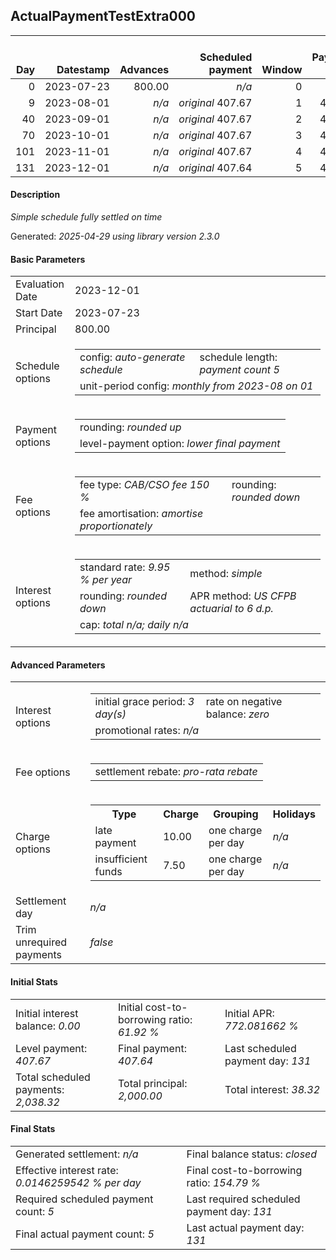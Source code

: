 <h2>ActualPaymentTestExtra000</h2>
<table>
    <thead style="vertical-align: bottom;">
        <th class="ci00" style="text-align: right;">Day</th>
        <th class="ci01" style="text-align: right;">Datestamp</th>
        <th class="ci02" style="text-align: right;">Advances</th>
        <th class="ci03" style="text-align: right;">Scheduled payment</th>
        <th class="ci04" style="text-align: right;">Window</th>
        <th class="ci05" style="text-align: right;">Payment due</th>
        <th class="ci06" style="text-align: right;">Actual payments</th>
        <th class="ci07" style="text-align: right;">Net effect</th>
        <th class="ci08" style="text-align: right;">Payment status</th>
        <th class="ci09" style="text-align: right;">Balance status</th>
        <th class="ci10" style="text-align: right;">Simple interest</th>
        <th class="ci11" style="text-align: right;">New interest</th>
        <th class="ci12" style="text-align: right;">New charges</th>
        <th class="ci13" style="text-align: right;">Principal portion</th>
        <th class="ci14" style="text-align: right;">Fee portion</th>
        <th class="ci15" style="text-align: right;">Interest portion</th>
        <th class="ci16" style="text-align: right;">Charges portion</th>
        <th class="ci17" style="text-align: right;">Fee rebate</th>
        <th class="ci18" style="text-align: right;">Principal balance</th>
        <th class="ci19" style="text-align: right;">Fee balance</th>
        <th class="ci20" style="text-align: right;">Interest balance</th>
        <th class="ci21" style="text-align: right;">Charges balance</th>
        <th class="ci22" style="text-align: right;">Fee rebate if&nbsp;settled</th>
    </thead>
    <tr style="text-align: right;">
        <td class="ci00">0</td>
        <td class="ci01" style="white-space: nowrap;">2023-07-23</td>
        <td class="ci02">800.00</td>
        <td class="ci03" style="white-space: nowrap;"><i>n/a<i></td>
        <td class="ci04">0</td>
        <td class="ci05">0.00</td>
        <td class="ci06"><i>n/a</i></td>
        <td class="ci07">0.00</td>
        <td class="ci08"><i>none&nbsp;scheduled</i></td>
        <td class="ci09">open</td>
        <td class="ci10">0.0000</td>
        <td class="ci11">0.0000</td>
        <td class="ci12"><i>n/a</i></td>
        <td class="ci13">0.00</td>
        <td class="ci14">0.00</td>
        <td class="ci15">0.00</td>
        <td class="ci16">0.00</td>
        <td class="ci17">0.00</td>
        <td class="ci18">800.00</td>
        <td class="ci19">1,200.00</td>
        <td class="ci20">0.0000</td>
        <td class="ci21">0.00</td>
        <td class="ci22">1,200.00</td>
    </tr>
    <tr style="text-align: right;">
        <td class="ci00">9</td>
        <td class="ci01" style="white-space: nowrap;">2023-08-01</td>
        <td class="ci02"><i>n/a</i></td>
        <td class="ci03" style="white-space: nowrap;"><i>original</i> 407.67</td>
        <td class="ci04">1</td>
        <td class="ci05">407.67</td>
        <td class="ci06"><i>confirmed</i>&nbsp;407.67</td>
        <td class="ci07">407.67</td>
        <td class="ci08"><i>payment&nbsp;made</i></td>
        <td class="ci09">open</td>
        <td class="ci10">4.9068</td>
        <td class="ci11">4.9068</td>
        <td class="ci12"><i>n/a</i></td>
        <td class="ci13">161.10</td>
        <td class="ci14">241.67</td>
        <td class="ci15">4.90</td>
        <td class="ci16">0.00</td>
        <td class="ci17">0.00</td>
        <td class="ci18">638.90</td>
        <td class="ci19">958.33</td>
        <td class="ci20">0.0000</td>
        <td class="ci21">0.00</td>
        <td class="ci22">1,117.56</td>
    </tr>
    <tr style="text-align: right;">
        <td class="ci00">40</td>
        <td class="ci01" style="white-space: nowrap;">2023-09-01</td>
        <td class="ci02"><i>n/a</i></td>
        <td class="ci03" style="white-space: nowrap;"><i>original</i> 407.67</td>
        <td class="ci04">2</td>
        <td class="ci05">407.67</td>
        <td class="ci06"><i>confirmed</i>&nbsp;407.67</td>
        <td class="ci07">407.67</td>
        <td class="ci08"><i>payment&nbsp;made</i></td>
        <td class="ci09">open</td>
        <td class="ci10">13.4977</td>
        <td class="ci11">13.4977</td>
        <td class="ci12"><i>n/a</i></td>
        <td class="ci13">157.67</td>
        <td class="ci14">236.51</td>
        <td class="ci15">13.49</td>
        <td class="ci16">0.00</td>
        <td class="ci17">0.00</td>
        <td class="ci18">481.23</td>
        <td class="ci19">721.82</td>
        <td class="ci20">0.0000</td>
        <td class="ci21">0.00</td>
        <td class="ci22">833.59</td>
    </tr>
    <tr style="text-align: right;">
        <td class="ci00">70</td>
        <td class="ci01" style="white-space: nowrap;">2023-10-01</td>
        <td class="ci02"><i>n/a</i></td>
        <td class="ci03" style="white-space: nowrap;"><i>original</i> 407.67</td>
        <td class="ci04">3</td>
        <td class="ci05">407.67</td>
        <td class="ci06"><i>confirmed</i>&nbsp;407.67</td>
        <td class="ci07">407.67</td>
        <td class="ci08"><i>payment&nbsp;made</i></td>
        <td class="ci09">open</td>
        <td class="ci10">9.8386</td>
        <td class="ci11">9.8386</td>
        <td class="ci12"><i>n/a</i></td>
        <td class="ci13">159.13</td>
        <td class="ci14">238.71</td>
        <td class="ci15">9.83</td>
        <td class="ci16">0.00</td>
        <td class="ci17">0.00</td>
        <td class="ci18">322.10</td>
        <td class="ci19">483.11</td>
        <td class="ci20">0.0000</td>
        <td class="ci21">0.00</td>
        <td class="ci22">558.78</td>
    </tr>
    <tr style="text-align: right;">
        <td class="ci00">101</td>
        <td class="ci01" style="white-space: nowrap;">2023-11-01</td>
        <td class="ci02"><i>n/a</i></td>
        <td class="ci03" style="white-space: nowrap;"><i>original</i> 407.67</td>
        <td class="ci04">4</td>
        <td class="ci05">407.67</td>
        <td class="ci06"><i>confirmed</i>&nbsp;407.67</td>
        <td class="ci07">407.67</td>
        <td class="ci08"><i>payment&nbsp;made</i></td>
        <td class="ci09">open</td>
        <td class="ci10">6.8046</td>
        <td class="ci11">6.8046</td>
        <td class="ci12"><i>n/a</i></td>
        <td class="ci13">160.34</td>
        <td class="ci14">240.53</td>
        <td class="ci15">6.80</td>
        <td class="ci16">0.00</td>
        <td class="ci17">0.00</td>
        <td class="ci18">161.76</td>
        <td class="ci19">242.58</td>
        <td class="ci20">0.0000</td>
        <td class="ci21">0.00</td>
        <td class="ci22">274.81</td>
    </tr>
    <tr style="text-align: right;">
        <td class="ci00">131</td>
        <td class="ci01" style="white-space: nowrap;">2023-12-01</td>
        <td class="ci02"><i>n/a</i></td>
        <td class="ci03" style="white-space: nowrap;"><i>original</i> 407.64</td>
        <td class="ci04">5</td>
        <td class="ci05">407.64</td>
        <td class="ci06"><i>confirmed</i>&nbsp;407.64</td>
        <td class="ci07">407.64</td>
        <td class="ci08"><i>payment&nbsp;made</i></td>
        <td class="ci09">closed</td>
        <td class="ci10">3.3067</td>
        <td class="ci11">3.3067</td>
        <td class="ci12"><i>n/a</i></td>
        <td class="ci13">161.76</td>
        <td class="ci14">242.58</td>
        <td class="ci15">3.30</td>
        <td class="ci16">0.00</td>
        <td class="ci17">0.00</td>
        <td class="ci18">0.00</td>
        <td class="ci19">0.00</td>
        <td class="ci20">0.0000</td>
        <td class="ci21">0.00</td>
        <td class="ci22">0.00</td>
    </tr>
</table>
<h4>Description</h4>
<p><i>Simple schedule fully settled on time</i></p>
<p>Generated: <i>2025-04-29 using library version 2.3.0</i></p>
<h4>Basic Parameters</h4>
<table>
    <tr>
        <td>Evaluation Date</td>
        <td>2023-12-01</td>
    </tr>
    <tr>
        <td>Start Date</td>
        <td>2023-07-23</td>
    </tr>
    <tr>
        <td>Principal</td>
        <td>800.00</td>
    </tr>
    <tr>
        <td>Schedule options</td>
        <td>
            <table>
                <tr>
                    <td>config: <i>auto-generate schedule</i></td>
                    <td>schedule length: <i><i>payment count</i> 5</i></td>
                </tr>
                <tr>
                    <td colspan="2" style="white-space: nowrap;">unit-period config: <i>monthly from 2023-08 on 01</i></td>
                </tr>
            </table>
        </td>
    </tr>
    <tr>
        <td>Payment options</td>
        <td>
            <table>
                <tr>
                    <td>rounding: <i>rounded up</i></td>
                </tr>
                <tr>
                    <td>level-payment option: <i>lower&nbsp;final&nbsp;payment</i></td>
                </tr>
            </table>
        </td>
    </tr>
    <tr>
        <td>Fee options</td>
        <td>
            <table>
                <tr>
                    <td>fee type: <i><i>CAB/CSO fee</i> 150 %</i></td>
                    <td>rounding: <i>rounded down</i></td>
                </tr>
                <tr>
                    <td>fee amortisation: <i>amortise proportionately</i></td>
                </tr>
            </table>
        </td>
    </tr>
    <tr>
        <td>Interest options</td>
        <td>
            <table>
                <tr>
                    <td>standard rate: <i>9.95 % per year</i></td>
                    <td>method: <i>simple</i></td>
                </tr>
                <tr>
                    <td>rounding: <i>rounded down</i></td>
                    <td>APR method: <i>US CFPB actuarial to 6 d.p.</i></td>
                </tr>
                <tr>
                    <td colspan="2">cap: <i>total <i>n/a</i>; daily <i>n/a</i></td>
                </tr>
            </table>
        </td>
    </tr>
</table>
<h4>Advanced Parameters</h4>
<table>
    <tr>
        <td>Interest options</td>
        <td>
            <table>
                <tr>
                    <td>initial grace period: <i>3 day(s)</i></td>
                    <td>rate on negative balance: <i>zero</i></td>
                </tr>
                <tr>
                    <td colspan="2">promotional rates: <i><i>n/a</i></i></td>
                </tr>
            </table>
        </td>
    </tr>
    <tr>
        <td>Fee options</td>
        <td>
            <table>
                <tr>
                    <td>settlement rebate: <i>pro-rata rebate</i></td>
                </tr>
            </table>
        </td>
    </tr>
    <tr>
        <td>Charge options</td>
        <td>
            <table>
                <tr>
                    <th>Type</th>
                    <th>Charge</th>
                    <th>Grouping</th>
                    <th>Holidays</th>
                </tr>
                <tr>
                    <td>late payment</td>
                    <td>10.00</td><td>one charge per day</td><td><i>n/a</i></td>
                </tr>
                <tr>
                    <td>insufficient funds</td>
                    <td>7.50</td><td>one charge per day</td><td><i>n/a</i></td>
                </tr>
            </table>
        </td>
    </tr>
    <tr>
        <td>Settlement day</td><td><i><i>n/a</i></i></td>
    </tr>
    <tr>
        <td>Trim unrequired payments</td><td><i>false</i></td>
    </tr>
</table>
<h4>Initial Stats</h4>
<table>
    <tr>
        <td>Initial interest balance: <i>0.00</i></td>
        <td>Initial cost-to-borrowing ratio: <i>61.92 %</i></td>
        <td>Initial APR: <i>772.081662 %</i></td>
    </tr>
    <tr>
        <td>Level payment: <i>407.67</i></td>
        <td>Final payment: <i>407.64</i></td>
        <td>Last scheduled payment day: <i>131</i></td>
    </tr>
    <tr>
        <td>Total scheduled payments: <i>2,038.32</i></td>
        <td>Total principal: <i>2,000.00</i></td>
        <td>Total interest: <i>38.32</i></td>
    </tr>
</table>
<h4>Final Stats</h4>
<table>
    <tr>
        <td>Generated settlement: <i><i>n/a</i></i></td>
        <td>Final balance status: <i>closed</i></td>
    </tr>
    <tr>
        <td>Effective interest rate: <i>0.0146259542 % per day</i></td>
        <td>Final cost-to-borrowing ratio: <i>154.79 %</i></td>
    </tr>
    <tr>
        <td>Required scheduled payment count: <i>5</i></td>
        <td>Last required scheduled payment day: <i>131</i></td>
    </tr>
    <tr>
        <td>Final actual payment count: <i>5</i></td>
        <td>Last actual payment day: <i>131</i></td>
    </tr>
</table>

